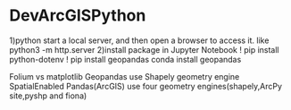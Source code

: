 # DevArcGISPython
1)python start a local server, and then open a browser to access it. like python3 -m http.server
2)install package in Jupyter Notebook
! pip install python-dotenv
! pip install geopandas
conda install geopandas



Folium vs matplotlib
Geopandas use Shapely geometry engine
SpatialEnabled Pandas(ArcGIS) use four geometry engines(shapely,ArcPy site,pyshp and fiona)